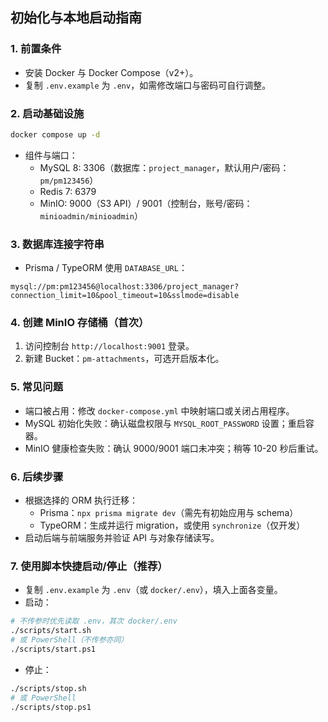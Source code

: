 ## 初始化与本地启动指南

### 1. 前置条件
- 安装 Docker 与 Docker Compose（v2+）。
- 复制 `.env.example` 为 `.env`，如需修改端口与密码可自行调整。

### 2. 启动基础设施
```bash
docker compose up -d
```
- 组件与端口：
  - MySQL 8: 3306（数据库：`project_manager`，默认用户/密码：`pm/pm123456`）
  - Redis 7: 6379
  - MinIO: 9000（S3 API）/ 9001（控制台，账号/密码：`minioadmin/minioadmin`）

### 3. 数据库连接字符串
- Prisma / TypeORM 使用 `DATABASE_URL`：
```
mysql://pm:pm123456@localhost:3306/project_manager?connection_limit=10&pool_timeout=10&sslmode=disable
```

### 4. 创建 MinIO 存储桶（首次）
1) 访问控制台 `http://localhost:9001` 登录。
2) 新建 Bucket：`pm-attachments`，可选开启版本化。

### 5. 常见问题
- 端口被占用：修改 `docker-compose.yml` 中映射端口或关闭占用程序。
- MySQL 初始化失败：确认磁盘权限与 `MYSQL_ROOT_PASSWORD` 设置；重启容器。
- MinIO 健康检查失败：确认 9000/9001 端口未冲突；稍等 10-20 秒后重试。

### 6. 后续步骤
- 根据选择的 ORM 执行迁移：
  - Prisma：`npx prisma migrate dev`（需先有初始应用与 schema）
  - TypeORM：生成并运行 migration，或使用 `synchronize`（仅开发）
- 启动后端与前端服务并验证 API 与对象存储读写。

### 7. 使用脚本快捷启动/停止（推荐）
- 复制 `.env.example` 为 `.env`（或 `docker/.env`），填入上面各变量。
- 启动：
```bash
# 不传参时优先读取 .env，其次 docker/.env
./scripts/start.sh
# 或 PowerShell（不传参亦同）
./scripts/start.ps1
```
- 停止：
```bash
./scripts/stop.sh
# 或 PowerShell
./scripts/stop.ps1
```



